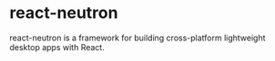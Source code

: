 # react-neutron
react-neutron is a framework for building cross-platform lightweight desktop apps with React.
